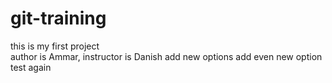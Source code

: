 # git-training
this is my first project
<br>
author is Ammar, instructor is Danish
add new options
add even new option
<br>
test again